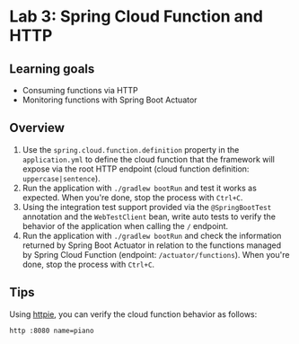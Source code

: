 # Lab 3: Spring Cloud Function and HTTP

## Learning goals

* Consuming functions via HTTP
* Monitoring functions with Spring Boot Actuator

## Overview

1. Use the `spring.cloud.function.definition` property in the `application.yml` to define the cloud function that the framework will expose via the root HTTP endpoint (cloud function definition: `uppercase|sentence`).
2. Run the application with `./gradlew bootRun` and test it works as expected. When you're done, stop the process with `Ctrl+C`.
3. Using the integration test support provided via the `@SpringBootTest` annotation and the `WebTestClient` bean, write auto tests to verify the behavior of the application when calling the `/` endpoint.
4. Run the application with `./gradlew bootRun` and check the information returned by Spring Boot Actuator in relation to the functions managed by Spring Cloud Function (endpoint: `/actuator/functions`). When you're done, stop the process with `Ctrl+C`.

## Tips

Using [httpie](https://httpie.io), you can verify the cloud function behavior as follows:

```shell
http :8080 name=piano
```
